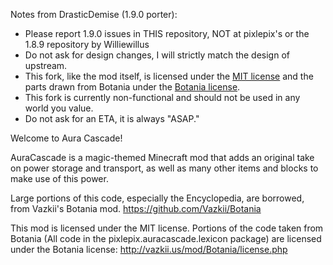Notes from DrasticDemise (1.9.0 porter):
* Please report 1.9.0 issues in THIS repository, NOT at pixlepix's or the 1.8.9 repository by Williewillus
* Do not ask for design changes, I will strictly match the design of upstream.
* This fork, like the mod itself, is licensed under the [MIT license](https://tldrlegal.com/license/mit-license) and the parts drawn from Botania under the [Botania license](http://botaniamod.net/license.php).
* This fork is currently non-functional and should not be used in any world you value.
* Do not ask for an ETA, it is always "ASAP."


Welcome to Aura Cascade!

AuraCascade is a magic-themed Minecraft mod that adds an original take on power storage and transport, as well as many other items and blocks to make use of this power.

Large portions of this code, especially the Encyclopedia, are borrowed, from Vazkii's Botania mod. https://github.com/Vazkii/Botania

This mod is licensed under the MIT license. Portions of the code taken from Botania (All code in the pixlepix.auracascade.lexicon package) are licensed under the Botania license: http://vazkii.us/mod/Botania/license.php


